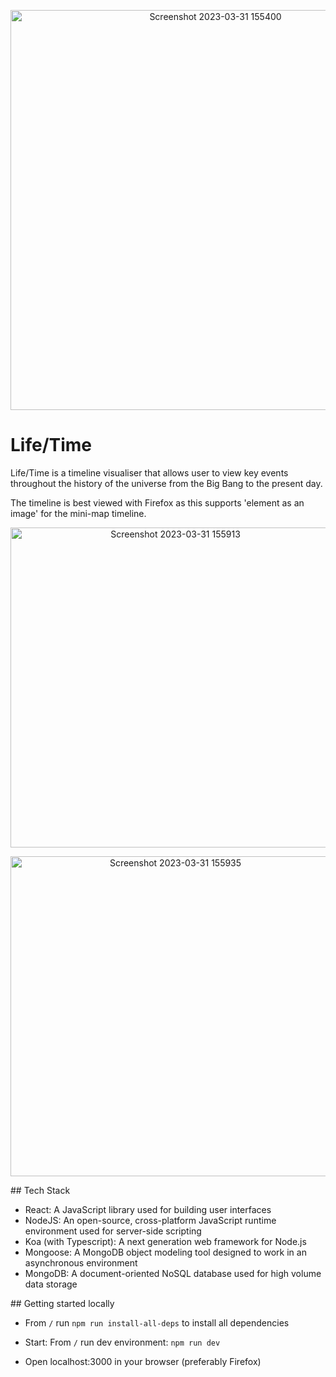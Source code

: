 <p align="center">
<img width="640" alt="Screenshot 2023-03-31 155400" data-align="center" src="https://user-images.githubusercontent.com/116960814/229199227-8c6e952b-bcb5-4287-857d-49cde3901e48.png"></p>
  

# Life/Time

Life/Time is a timeline visualiser that allows user to view key events throughout the history of the universe from the Big Bang to the present day.

The timeline is best viewed with Firefox as this supports 'element as an image' for the mini-map timeline.
<p align="center">
<img width="512" alt="Screenshot 2023-03-31 155913" data-align="center" src="https://user-images.githubusercontent.com/116960814/229199161-1658499e-c199-4e97-9b86-ba4261387c3b.png"></p>
<p align="center">
<img width="512" alt="Screenshot 2023-03-31 155935" data-align="center" src="https://user-images.githubusercontent.com/116960814/229199175-c3247170-eed4-44af-92bb-f7c0cb7aee11.png"></p>


## Tech Stack

- React: A JavaScript library used for building user interfaces
- NodeJS: An open-source, cross-platform JavaScript runtime environment used for server-side scripting
- Koa (with Typescript): A next generation web framework for Node.js
- Mongoose: A MongoDB object modeling tool designed to work in an asynchronous environment
- MongoDB: A document-oriented NoSQL database used for high volume data storage

## Getting started locally

- From `/` run `npm run install-all-deps` to install all dependencies
  
- Start: From `/` run dev environment: `npm run dev`
  
- Open localhost:3000 in your browser (preferably Firefox)
